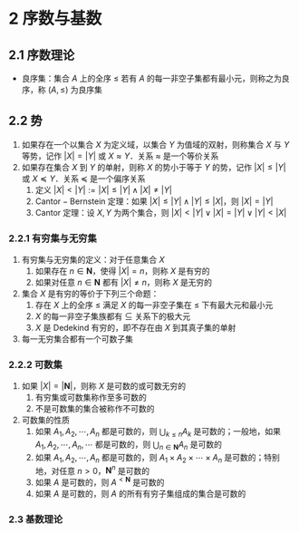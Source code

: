 # 2 序数与基数

## 2.1 序数理论
- 良序集：集合 $A$ 上的全序 $\leqslant$ 若有 $A$ 的每一非空子集都有最小元，则称之为良序，称 $(A, \leqslant)$ 为良序集

## 2.2 势
1. 如果存在一个以集合 $X$ 为定义域，以集合 $Y$ 为值域的双射，则称集合 $X$ 与 $Y$ 等势，记作 $|X| = |Y|$ 或 $X \approx Y$．关系 $\approx$ 是一个等价关系
2. 如果存在集合 $X$ 到 $Y$ 的单射，则称 $X$ 的势小于等于 $Y$ 的势，记作 $|X| \leqslant |Y|$ 或 $X \preccurlyeq Y$．关系 $\preccurlyeq$ 是一个偏序关系
    1. 定义 $|X| < |Y| := |X| \leqslant |Y| \wedge |X| \neq |Y|$
    2. $\text{Cantor} - \text{Bernstein}$ 定理：如果 $|X| \leqslant |Y| \wedge |Y| \leqslant |X|$，则 $|X| = |Y|$
    3. $\text{Cantor}$ 定理：设 $X, Y$ 为两个集合，则 $|X| < |Y| \vee |X| = |Y| \vee |Y| < |X|$

### 2.2.1 有穷集与无穷集
1. 有穷集与无穷集的定义：对于任意集合 $X$
    1. 如果存在 $n \in \mathbf N$，使得 $|X| = n$，则称 $X$ 是有穷的
    2. 如果对任意 $n \in \mathbf N$ 都有 $|X| \neq n$，则称 $X$ 是无穷的
2. 集合 $X$ 是有穷的等价于下列三个命题：
    1. 存在 $X$ 上的全序 $\leqslant$ 满足 $X$ 的每一非空子集在 $\leqslant$ 下有最大元和最小元
    2. $X$ 的每一非空子集族都有 $\subseteq$ 关系下的极大元
    3. $X$ 是 $\text{Dedekind}$ 有穷的，即不存在由 $X$ 到其真子集的单射
3. 每一无穷集合都有一个可数子集

### 2.2.2 可数集
1. 如果 $|X| = |\mathbf N|$，则称 $X$ 是可数的或可数无穷的
    1. 有穷集或可数集称作至多可数的
    2. 不是可数集的集合被称作不可数的
2. 可数集的性质
    1. 如果 $A_1, A_2, \cdots, A_n$ 都是可数的，则 ${\displaystyle \bigcup_{k \leqslant n}} A_k$ 是可数的；一般地，如果 $A_1, A_2, \cdots, A_n, \cdots$ 都是可数的，则 ${\displaystyle \bigcup_{n \in \mathbf N}} A_n$ 是可数的
    2. 如果 $A_1, A_2, \cdots, A_n$ 都是可数的，则 $A_1 \times A_2 \times \cdots \times A_n$ 是可数的；特别地，对任意 $n > 0$，$\mathbf N^n$ 是可数的
    3. 如果 $A$ 是可数的，则 $A^{< \mathbf N}$ 是可数的
    4. 如果 $A$ 是可数的，则 $A$ 的所有有穷子集组成的集合是可数的

### 2.3 基数理论
